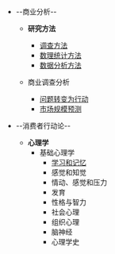 <!-- docs/_sidebar.md -->

- --商业分析--
    - __研究方法__
        - [调查方法](/商业分析/1、调查方法.md)
        - [数理统计方法](/商业分析/2、数理统计方法.md)
        - [数据分析方法](/商业分析/3、数据分析方法.md)
    
    - 商业调查分析
        - [问题转变为行动](/商业分析/a、问题转变为行动.md)
        - [市场规模预测](/商业分析/b、市场规模预测.md)
    
- --消费者行动论--

    <!-- - __商学__
        - マーケティング基本
        - 消费者行动论
        - 価格戦略
        - 製品戦略
        - チャネル戦略
        - プロモーション戦略
        - ブランド戦略
        - リレーションシップ・マーケティング
        - 企業社会責任 -->

    - __心理学__
        - 基础心理学
            - [学习和记忆](/心理学/学习和记忆.md)
            - 感觉和知觉
            - 情动、感觉和压力
            - 发育
            - 性格与智力
            - 社会心理
            - 组织心理
            - 脑神经
            - 心理学史

    
